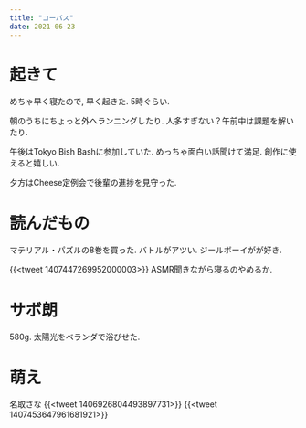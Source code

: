 ```yaml
---
title: "コーパス"
date: 2021-06-23
---
```


# 起きて
めちゃ早く寝たので, 早く起きた. 5時ぐらい.

朝のうちにちょっと外へランニングしたり. 人多すぎない？午前中は課題を解いたり.

午後はTokyo Bish Bashに参加していた. めっちゃ面白い話聞けて満足. 創作に使えると嬉しい.

夕方はCheese定例会で後輩の進捗を見守った.

# 読んだもの
マテリアル・パズルの8巻を買った.
バトルがアツい. ジールボーイがが好き.

{{<tweet 1407447269952000003>}}
ASMR聞きながら寝るのやめるか.

# サボ朗
580g. 太陽光をベランダで浴びせた.

# 萌え
名取さな
{{<tweet 1406926804493897731>}}
{{<tweet 1407453647961681921>}}